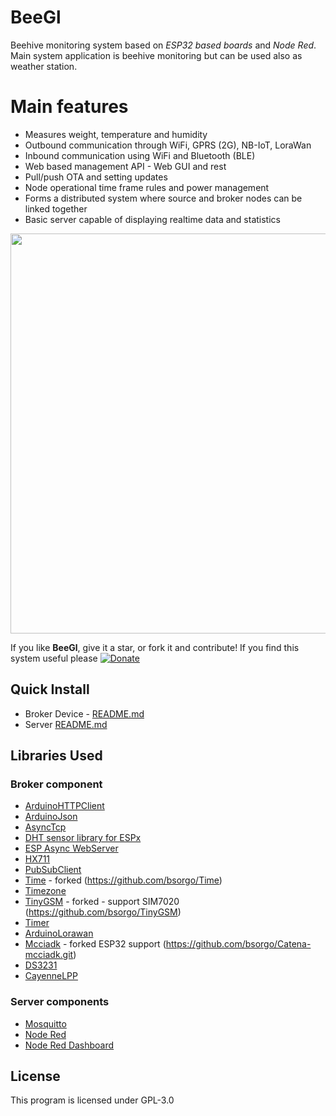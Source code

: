 # BeeGl

Beehive monitoring system based on _ESP32 based boards_ and _Node Red_.  Main system application is beehive monitoring but can be used also as weather station.

# Main features

- Measures weight, temperature and humidity 
- Outbound communication through WiFi, GPRS (2G), NB-IoT, LoraWan
- Inbound communication using WiFi and Bluetooth (BLE)
- Web based management API - Web GUI and rest
- Pull/push OTA and setting updates
- Node operational time frame rules and power management
- Forms a distributed system where source and broker nodes can be linked together
- Basic server capable of displaying realtime data and statistics

<img src="https://thingiverse-production-new.s3.amazonaws.com/assets/0e/e0/21/0f/2a/BeeGl_Architecture.png" width="640"/>

If you like **BeeGl**, give it a star, or fork it and contribute! If you find this system useful please [![Donate](https://img.shields.io/badge/Donate-PayPal-green.svg)](https://www.paypal.com/cgi-bin/webscr?cmd=_donations&business=bostjan.sorgo%40gmail.com&currency_code=EUR&source=url)

## Quick Install

- Broker Device - [README.md](esp32/beegl_broker/README.md)
- Server [README.md](https://github.com/bsorgo/beegl_server)

## Libraries Used

### Broker component

- [ArduinoHTTPClient](https://github.com/arduino-libraries/ArduinoHttpClient) 
- [ArduinoJson](https://github.com/bblanchon/ArduinoJson)
- [AsyncTcp](https://github.com/me-no-dev/AsyncTCP)
- [DHT sensor library for ESPx](https://github.com/beegee-tokyo/DHTesp)
- [ESP Async WebServer](https://github.com/me-no-dev/ESPAsyncWebServer)
- [HX711](https://github.com/bogde/HX711)
- [PubSubClient](https://github.com/knolleary/pubsubclient)
- [Time](https://github.com/PaulStoffregen/Time) - forked (https://github.com/bsorgo/Time) 
- [Timezone](https://github.com/JChristensen/Timezone)
- [TinyGSM](https://github.com/vshymanskyy) - forked - support SIM7020 (https://github.com/bsorgo/TinyGSM)
- [Timer](https://github.com/brunocalou/Timer)
- [ArduinoLorawan](https://github.com/mcci-catena/arduino-lorawan)
- [Mcciadk](https://github.com/mcci-catena/Catena-mcciadk.git) - forked ESP32 support (https://github.com/bsorgo/Catena-mcciadk.git)
- [DS3231](https://github.com/NorthernWidget/DS3231)
- [CayenneLPP](https://github.com/ElectronicCats/CayenneLPP)

### Server components


- [Mosquitto](https://mosquitto.org/)
- [Node Red](https://nodered.org/)
- [Node Red Dashboard](https://flows.nodered.org/node/node-red-dashboard)

## License

This program is licensed under GPL-3.0
